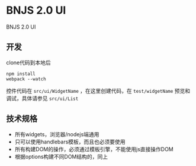 # BNJS 2.0 UI

BNJS 2.0 UI

## 开发

clone代码到本地后

```
npm install
webpack --watch
```

控件代码在 `src/ui/WidgetName` ，在这里创建代码，在 `test/widgetName` 预览和调试，具体请参见 `src/ui/List`

## 技术规格

* 所有widgets，浏览器/nodejs端通用
* 只可以使用handlebars模板，而且也必须要使用
* 所有构建DOM的操作，必须通过模板引擎，不能使用js直接操作DOM
* 根据options构建不同DOM结构的，同上
